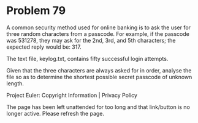 #   Problem 79

   A common security method used for online banking is to ask the user for
   three random characters from a passcode. For example, if the passcode was
   531278, they may ask for the 2nd, 3rd, and 5th characters; the expected
   reply would be: 317.

   The text file, keylog.txt, contains fifty successful login attempts.

   Given that the three characters are always asked for in order, analyse the
   file so as to determine the shortest possible secret passcode of unknown
   length.

   Project Euler: Copyright Information | Privacy Policy

   The page has been left unattended for too long and that link/button is no
   longer active. Please refresh the page.
